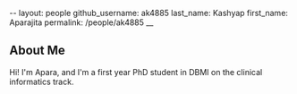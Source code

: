 --
layout: people
github_username: ak4885
last_name: Kashyap
first_name: Aparajita
permalink: /people/ak4885
__

## About Me
Hi! I'm Apara, and I'm a first year PhD student in DBMI on the clinical informatics track. 

  